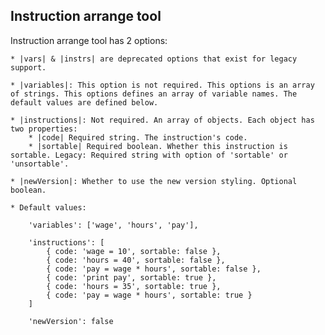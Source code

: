 ## Instruction arrange tool

Instruction arrange tool has 2 options:

    * |vars| & |instrs| are deprecated options that exist for legacy support.

    * |variables|: This option is not required. This options is an array of strings. This options defines an array of variable names. The default values are defined below.

    * |instructions|: Not required. An array of objects. Each object has two properties:
        * |code| Required string. The instruction's code.
        * |sortable| Required boolean. Whether this instruction is sortable. Legacy: Required string with option of 'sortable' or 'unsortable'.

    * |newVersion|: Whether to use the new version styling. Optional boolean.

    * Default values:

        'variables': ['wage', 'hours', 'pay'],

        'instructions': [
            { code: 'wage = 10', sortable: false },
            { code: 'hours = 40', sortable: false },
            { code: 'pay = wage * hours', sortable: false },
            { code: 'print pay', sortable: true },
            { code: 'hours = 35', sortable: true },
            { code: 'pay = wage * hours', sortable: true }
        ]

        'newVersion': false